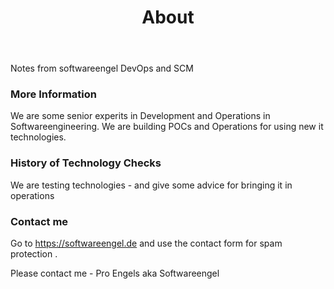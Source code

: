 ﻿---
layout: page
title: About
permalink: /about/
---

Notes from softwareengel DevOps and SCM

### More Information

We are some senior experits in Development and Operations in Softwareengineering. We are building POCs and Operations for using new it technologies.


### History of Technology Checks

We are testing technologies - and give some advice for bringing it in operations  

### Contact me

Go to <https://softwareengel.de> and use the contact form for spam protection .

Please contact me - Pro Engels aka Softwareengel 